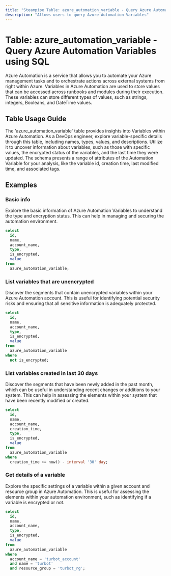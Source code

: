 ```yaml
---
title: "Steampipe Table: azure_automation_variable - Query Azure Automation Variables using SQL"
description: "Allows users to query Azure Automation Variables"
---
```


# Table: azure_automation_variable - Query Azure Automation Variables using SQL

Azure Automation is a service that allows you to automate your Azure management tasks and to orchestrate actions across external systems from right within Azure. Variables in Azure Automation are used to store values that can be accessed across runbooks and modules during their execution. These variables can store different types of values, such as strings, integers, Booleans, and DateTime values.

## Table Usage Guide

The 'azure_automation_variable' table provides insights into Variables within Azure Automation. As a DevOps engineer, explore variable-specific details through this table, including names, types, values, and descriptions. Utilize it to uncover information about variables, such as those with specific values, the encrypted status of the variables, and the last time they were updated. The schema presents a range of attributes of the Automation Variable for your analysis, like the variable id, creation time, last modified time, and associated tags.

## Examples

### Basic info
Explore the basic information of Azure Automation Variables to understand the type and encryption status. This can help in managing and securing the automation environment.

```sql
select
  id,
  name,
  account_name,
  type,
  is_encrypted,
  value
from
  azure_automation_variable;
```

### List variables that are unencrypted
Discover the segments that contain unencrypted variables within your Azure Automation account. This is useful for identifying potential security risks and ensuring that all sensitive information is adequately protected.

```sql
select
  id,
  name,
  account_name,
  type,
  is_encrypted,
  value
from
  azure_automation_variable
where
  not is_encrypted;
```

### List variables created in last 30 days
Discover the segments that have been newly added in the past month, which can be useful in understanding recent changes or additions to your system. This can help in assessing the elements within your system that have been recently modified or created.

```sql
select
  id,
  name,
  account_name,
  creation_time,
  type,
  is_encrypted,
  value
from
  azure_automation_variable
where
  creation_time >= now() - interval '30' day;
```

### Get details of a variable
Explore the specific settings of a variable within a given account and resource group in Azure Automation. This is useful for assessing the elements within your automation environment, such as identifying if a variable is encrypted or not.

```sql
select
  id,
  name,
  account_name,
  type,
  is_encrypted,
  value
from
  azure_automation_variable
where
  account_name = 'turbot_account'
  and name = 'turbot'
  and resource_group = 'turbot_rg';
```